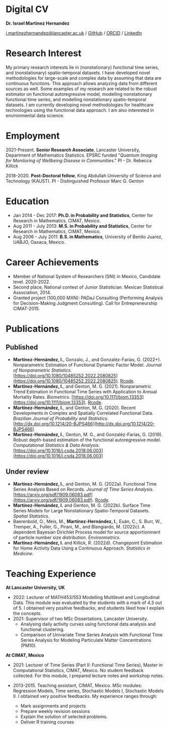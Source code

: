 
# Digital CV

**Dr. Israel Martinez Hernandez**

[i.martinezhernandez@lancaster.ac.uk](i.martinezhernandez@lancaster.ac.uk) / [GitHub](https://github.com/Martinez-Hernandez/) / 
[ORCID](https://orcid.org/0000-0002-4122-2529) / [LinkedIn](www.linkedin.com/in/israel-martinez-hernandez)


# Research Interest

My primary research interests lie in  (nonstationary) functional time series, and (nonstationary) spatio-temporal  datasets. I have developed novel methodologies for large-scale and complex data by assuming that data are continuous functions. This approach allows analyzing data from different sources as well. Some examples of my research are related to the robust estimator on functional autoregressive model, modelling nonstationary functional time series, and modelling nonstationary spatio-temporal datasets. I am currently developing novel methodologies for healthcare technologies using the functional data approach. I am also interested in environmental data science. 

# Employment

2021-Present.  **Senior Research Associate**, Lancaster University, Department of Mathematics Statistics. 
  			    EPSRC funded "*Quantum Imaging for Monitoring of Wellbeing Disease in Communities*."  PI - Dr. Rebecca Killick
            
2018-2020.  **Post-Doctoral fellow**, King Abdullah University of Science and Technology (KAUST). PI - Distinguished Professor  Marc G. Genton

# Education

-  Jan 2014 - Dec 2017: **Ph.D. in Probability and Statistics**, Center for Research in Mathematics, CIMAT,  Mexico.
-  Aug 2011 - July 2013: **M.S. in Probability and Statistics**, Center for Research in Mathematics, CIMAT,  Mexico.
-  Aug 2006 - July 2011: **B.S.  in Mathematics**, University of Benito Juarez, UABJO, Oaxaca, Mexico. 

# Career Achievements

-  Member of National System of Researchers (SNI) in Mexico, Candidate level. 2020-2022.
-  Second place, National contest of Junior Statistician. Mexican Statistical Association, 2014.
-  Granted project (100,000 MXN): PADaJ Consulting (Performing Analysis for Decision-Making Judgment Consulting). Call for Entrepreneurship CIMAT-2015. 

# Publications 
## Published

- **Martínez-Hernández, I.**, Gonzalo, J., and Gonzaléz-Farías, G. (2022+). Nonparametric Estimation of Functional Dynamic Factor Model. *Journal of Nonparametric Statistics*. [https://doi.org/10.1080/10485252.2022.2080825](https://doi.org/10.1080/10485252.2022.2080825). [Rcode](https://github.com/Martinez-Hernandez/Functional-Factor-Model).
- **Martínez-Hernández, I.**, and Genton, M. G. (2021). Nonparametric Trend Estimation in Functional Time Series with
Application to Annual Mortality Rates. *Biometrics*. [https://doi.org/10.1111/biom.13353](https://doi.org/10.1111/biom.13353). [Rcode](https://github.com/Martinez-Hernandez/Nonparametric-Trend-Estimation-in-Functional-TS).
- **Martínez-Hernández, I.**, and Genton, M. G. (2020). Recent Developments in Complex and Spatially Correlated Functional Data. *Brazilian Journal of Probability and Statistics*. [http://dx.doi.org/10.1214/20-BJPS466](http://dx.doi.org/10.1214/20-BJPS466)
- **Martínez-Hernández, I.**, Genton, M. G., and Gonzaléz-Farías, G. (2019). Robust depth-based estimation of the functional autoregressive model. *Computational Statistics & Data Analysis*. [https://doi.org/10.1016/j.csda.2018.06.003](https://doi.org/10.1016/j.csda.2018.06.003)

## Under review

- **Martínez-Hernández, I.**, and Genton, M. G. (2022a). Functional Time Series Analysis Based on Records.  *Journal of Time Series Analysis*. [https://arxiv.org/pdf/1909.06083.pdf](https://arxiv.org/pdf/1909.06083.pdf). [Rcode](https://github.com/Martinez-Hernandez/Functional-Records).
- **Martínez-Hernández, I.** and Genton, M. G. (2022b). Surface Time Series Models for Large Nonstationary Spatio-Temporal Datasets.  *Spatial Statistics*.
- Baerenbold, O., Meis, M.,  **Martínez-Hernández, I.**, Euán, C., S. Burr, W., Tremper, A., Fuller, G., Pirani, M., and  Blangiardo, M. (2022c). A dependent Bayesian Dirichlet Process model for source apportionment of particle number size distribution.  *Environmetrics*.
- **Martínez-Hernández, I.** and Killick, R. (2022d). Changepoint Estimation for Home Activity Data Using a Continuous Approach. *Statistics in Medicine*.

# Teaching Experience

**At Lancaster University, UK**

- 2022: Lecturer of MATH453/553 Modelling Multilevel and Longitudinal Data. This module was evaluated by the students with a mark of 4.3 out of 5. I obtained very positive feedbacks, and students liked how I explain the concepts.
- 2021: Supervisor of two MSc Dissertations, Lancaster University. 
    - Analysing daily activity curves using functional data analysis and functional clustering. 
    - Comparison of Univariate Time Series Analysis with Functional Time Series Analysis for Modeling Particulate Matter Concentrations (PM10).

**At CIMAT, Mexico**

- 2021:  Lecturer of Time Series (Part II: Functional Time Series),  Master in Computational Statistics, CIMAT, Mexico. No
student feedback collected. For this module, I prepared lecture notes and workshop notes.

- 2013-2015. Teaching assistant, CIMAT, Mexico. MSc modules: Regression Models,  Time series,  Stochastic Models I, Stochastic Models II. I obtained very positive feedbacks. My  experience ranges through:
    - Mark assignments and projects 
    - Prepare weekly revision sessions
    - Explain the solution of selected problems.
    - Deliver R training courses   





